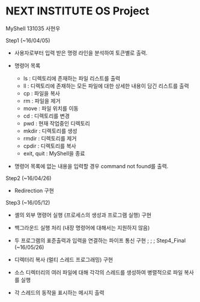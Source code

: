 # NEXT INSTITUTE OS Project
 MyShell
131035 사현우

Step1 (~16/04/05)

- 사용자로부터 입력 받은 명령 라인을 분석하여 토큰별로 출력.

- 명령어 목록
	- ls : 디렉토리에 존재하는 파일 리스트를 출력
	- ll : 디렉토리에 존재하는 모든 파일에 대한 상세한 내용이 담긴 리스트를 출력
	- cp : 파일을 복사
	- rm : 파일을 제거 
	- move : 파일 위치를 이동
	- cd : 디렉토리를 변경
	- pwd : 현재 작업중인 디렉토리
	- mkdir : 디렉토리를 생성
	- rmdir : 디렉토리를 제거
	- cpdir : 디렉토리를 복사
	- exit, quit : MyShell을 종료

- 명령어 목록에 없는 내용을 입력할 경우 command not found를 출력.



Step2 (~16/04/26)

- Redirection 구현



Step3 (~16/05/12)

- 셸의 외부 명령어 실행 (프로세스의 생성과 프로그램 실행) 구현

- 백그라운드 실행 처리 (내장 명령어에 대해서는 지원하지 않음)

- 두 프로그램의 표준출력과 입력을 연결하는 파이프 통신 구현
;
;
;
Step4_Final (~16/05/26)

- 디렉터리 복사 (멀티 스레드 프로그래밍) 구현

- 소스 디렉터리의 여러 파일에 대해 각각의 스레드를 생성하여 병렬적으로 파일 복사를 실행

- 각 스레드의 동작을 표시하는 메시지 출력
